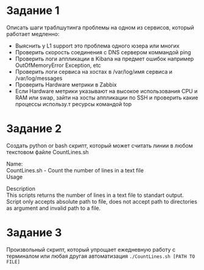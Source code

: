 # Задание 1

 Описать шаги траблшутинга проблемы на одном из сервисов, который работает медленно:

* Выяснить у L1 support это проблема одного юзера или многих
* Проверить скорость соединения с DNS сервером коммандой ping
* Проверить логи аппликации в Kibana на предмет ошибок например OutOfMemoryError Exception, etc
* Проверить логи сервиса на хостах в /var/log/имя сервиса и /var/log/messages
* Проверить Hardware метрики в Zabbix
* Если Hardware метрики указывают на высокое использования CPU и RAM или swap, зайти на хосты аппликации по SSH и проверить какие процессы использу.т ресурсы командой top 

# Задание 2 
Создать python or bash скрипт, который может считать линии в любом текстовом файле
CountLines.sh

Name:   
    CountLines.sh - Count the number of lines in a text file  
Usage  
     
Description  
    This scripts returns the number of lines in a text file to standart output.  
    Script only accepts absolute path to file, does not accept path to directories as argument and invalid path to a file.  


# Задание 3
Произвольный скрипт, который упрощает ежедневную работу с терминалом или любая другая автоматизация
`./CountLines.sh [PATH TO FILE]` 
